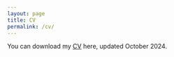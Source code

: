 ```yaml
---
layout: page
title: CV
permalink: /cv/
---
```



You can download my [CV](/downloads/Natalia_ZunigaGarcia_CV_2024.pdf) here, updated October 2024.
